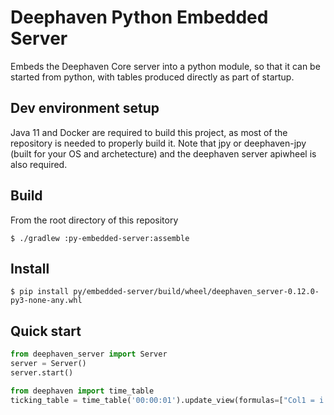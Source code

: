 # Deephaven Python Embedded Server

Embeds the Deephaven Core server into a python module, so that it can be started from python, with tables produced
directly as part of startup.

## Dev environment setup
Java 11 and Docker are required to build this project, as most of the repository is needed to properly build it.
Note that jpy or deephaven-jpy (built for your OS and archetecture) and the deephaven server apiwheel is also
required. 

## Build
From the root directory of this repository
```shell
$ ./gradlew :py-embedded-server:assemble
```

## Install
```shell
$ pip install py/embedded-server/build/wheel/deephaven_server-0.12.0-py3-none-any.whl
```

## Quick start

```python
from deephaven_server import Server
server = Server()
server.start()

from deephaven import time_table
ticking_table = time_table('00:00:01').update_view(formulas=["Col1 = i % 2"])
```
